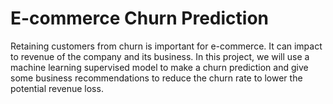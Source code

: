 # E-commerce Churn Prediction

Retaining customers from churn is important for e-commerce. It can impact to revenue of the company and its business. In this project, we will use a machine learning supervised model to make a churn prediction and give some business recommendations to reduce the churn rate to lower the potential revenue loss.

